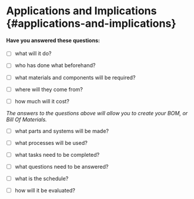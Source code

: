 # Applications and Implications {#applications-and-implications}

#### Have you answered these questions:

* [ ] what will it do?

* [ ] who has done what beforehand?

* [ ] what materials and components will be required?

* [ ] where will they come from?

* [ ] how much will it cost?

_The answers to the questions above will allow you to create your BOM, or Bill Of Materials._

* [ ] what parts and systems will be made?

* [ ] what processes will be used?

* [ ] what tasks need to be completed?

* [ ] what questions need to be answered?

* [ ] what is the schedule?

* [ ] how will it be evaluated?



